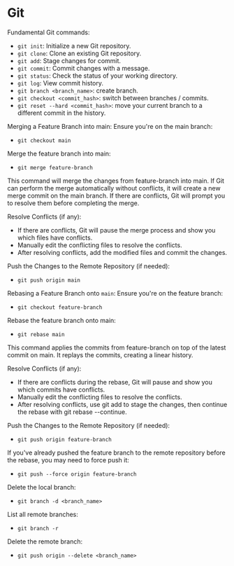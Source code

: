 Git
=================

Fundamental Git commands:
- ```git init```: Initialize a new Git repository.
- ```git clone```: Clone an existing Git repository.
- ```git add```: Stage changes for commit.
- ```git commit```: Commit changes with a message.
- ```git status```: Check the status of your working directory.
- ```git log```: View commit history.
- ```git branch <branch_name>```: create branch.
- ```git checkout <commit_hash>```: switch between branches / commits.
- ```git reset --hard <commit_hash>```: move your current branch to a different commit in the history.

Merging a Feature Branch into main:
Ensure you're on the main branch:
- ```git checkout main```

Merge the feature branch into main:
- ````git merge feature-branch````

This command will merge the changes from feature-branch into main. If Git can perform the merge automatically without conflicts, it will create a new merge commit on the main branch. If there are conflicts, Git will prompt you to resolve them before completing the merge.

Resolve Conflicts (if any):
- If there are conflicts, Git will pause the merge process and show you which files have conflicts.
- Manually edit the conflicting files to resolve the conflicts.
- After resolving conflicts, add the modified files and commit the changes.

Push the Changes to the Remote Repository (if needed):
- ```git push origin main```

Rebasing a Feature Branch onto `main`:
Ensure you're on the feature branch:
- ```git checkout feature-branch```

Rebase the feature branch onto main:
- ```git rebase main```

This command applies the commits from feature-branch on top of the latest commit on main. It replays the commits, creating a linear history.

Resolve Conflicts (if any):
- If there are conflicts during the rebase, Git will pause and show you which commits have conflicts.
- Manually edit the conflicting files to resolve the conflicts.
- After resolving conflicts, use git add to stage the changes, then continue the rebase with git rebase --continue.

Push the Changes to the Remote Repository (if needed):
- ```git push origin feature-branch```

If you've already pushed the feature branch to the remote repository before the rebase, you may need to force push it:
-  ```git push --force origin feature-branch```

Delete the local branch:
- ```git branch -d <branch_name>```

List all remote branches:
- ```git branch -r```

Delete the remote branch:
- ```git push origin --delete <branch_name>```
